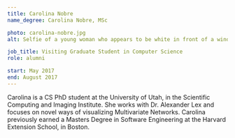 ```yaml
---
title: Carolina Nobre
name_degree: Carolina Nobre, MSc

photo: carolina-nobre.jpg
alt: Selfie of a young woman who appears to be white in front of a window. She has long, straight, black hair, dark eyes, and is slightly smiling. She has a small golden nose piercing and is wearing a teal shirt.

job_title: Visiting Graduate Student in Computer Science
role: alumni

start: May 2017
end: August 2017
---
```

Carolina is a CS PhD student at the University of Utah, in the Scientific Computing and Imaging Institute. She works with Dr. Alexander Lex and focuses on novel ways of visualizing Multivariate Networks. Carolina previously earned a Masters Degree in Software Engineering at the Harvard Extension School, in Boston.
